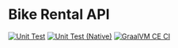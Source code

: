 # Bike Rental API
[![Unit Test](https://github.com/assignments-tsb/backend-bike/actions/workflows/unit_test.yml/badge.svg)](https://github.com/assignments-tsb/backend-bike/actions/workflows/unit_test.yml)
[![Unit Test (Native)](https://github.com/assignments-tsb/backend-bike/actions/workflows/unit_test_native.yml/badge.svg)](https://github.com/assignments-tsb/backend-bike/actions/workflows/unit_test_native.yml)
[![GraalVM CE CI](https://github.com/assignments-tsb/backend-bike/actions/workflows/graalvm.yml/badge.svg)](https://github.com/assignments-tsb/backend-bike/actions/workflows/graalvm.yml)